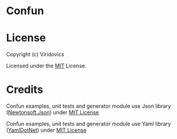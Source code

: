 # Confun

# License
Copyright (c) Viridovics

Licensed under the [MIT](LICENSE) License.

# Credits
Confun examples, unit tests and generator module use Json library ([Newtonsoft.Json](https://github.com/JamesNK/Newtonsoft.Json)) under [MIT License](https://github.com/JamesNK/Newtonsoft.Json/blob/master/LICENSE.md)

Confun examples, unit tests and generator module use Yaml library ([YamlDotNet](https://github.com/aaubry/YamlDotNet)) under [MIT License](https://github.com/aaubry/YamlDotNet/blob/master/LICENSE.txt)
